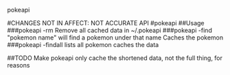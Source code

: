 pokeapi

#CHANGES NOT IN AFFECT: NOT ACCURATE API
#pokeapi
##Usage
###pokeapi -rm 
Remove all cached data in ~/.pokeapi
###pokeapi -find "pokemon name"
will find a pokemon under that name
Caches the pokemon 
###pokeapi -findall
lists all pokemon
caches the data

##TODO
Make pokeapi only cache the shortened data, not the full thing, for reasons

